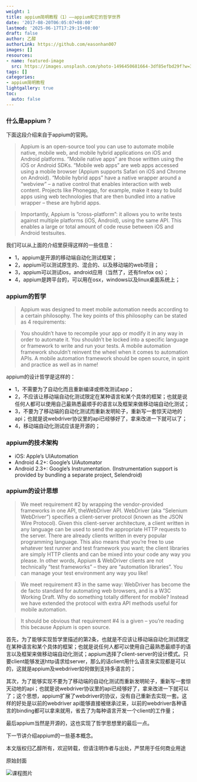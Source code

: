 ```yaml
---
weight: 1
title: appium简明教程（1）——appium和它的哲学世界
date: '2017-08-20T06:05:07+08:00'
lastmod: '2025-06-17T17:29:15+08:00'
draft: false
author: 乙醇
authorLink: https://github.com/easonhan007
images: []
resources:
- name: featured-image
  src: https://images.unsplash.com/photo-1496450681664-3df85efbd29f?w=300
tags: []
categories:
- appium简明教程
lightgallery: true
toc:
  auto: false
---
```




### 什么是appium？

下面这段介绍来自于appium的官网。

> Appium is an open-source tool you can use to automate mobile native, mobile web, and mobile hybrid applications on iOS and Android platforms. “Mobile native apps” are those written using the iOS or Android SDKs. “Mobile web apps” are web apps accessed using a mobile browser (Appium supports Safari on iOS and Chrome on Android). “Mobile hybrid apps” have a native wrapper around a “webview” – a native control that enables interaction with web content. Projects like Phonegap, for example, make it easy to build apps using web technologies that are then bundled into a native wrapper – these are hybrid apps.

> Importantly, Appium is “cross-platform”: it allows you to write tests against multiple platforms (iOS, Android), using the same API. This enables a large or total amount of code reuse between iOS and Android testsuites.



我们可以从上面的介绍里获得这样的一些信息：

* 1，appium是开源的移动端自动化测试框架；
* 2，appium可以测试原生的、混合的、以及移动端的web项目；
* 3，appium可以测试ios，android应用（当然了，还有firefox os）；
* 4，appium是跨平台的，可以用在osx，windows以及linux桌面系统上；


### appium的哲学

> Appium was designed to meet mobile automation needs according to a certain philosophy. The key points of this philosophy can be stated as 4 requirements:

> You shouldn’t have to recompile your app or modify it in any way in order to automate it.
You shouldn’t be locked into a specific language or framework to write and run your tests.
A mobile automation framework shouldn’t reinvent the wheel when it comes to automation APIs.
A mobile automation framework should be open source, in spirit and practice as well as in name!


appium的设计哲学是这样的：

* 1，不需要为了自动化而且重新编译或修改测试app；
* 2，不应该让移动端自动化测试限定在某种语言和某个具体的框架；也就是说任何人都可以使用自己最熟悉最顺手的语言以及框架来做移动端自动化测试；
* 3，不要为了移动端的自动化测试而重新发明轮子，重新写一套惊天动地的api；也就是说webdriver协议里的api已经够好了，拿来改进一下就可以了；
* 4，移动端自动化测试应该是开源的；

### appium的技术架构

* iOS: Apple’s UIAutomation
* Android 4.2+: Google’s UiAutomator
* Android 2.3+: Google’s Instrumentation. (Instrumentation support is provided by bundling a separate project, Selendroid)

### appium的设计思想

> We meet requirement #2 by wrapping the vendor-provided frameworks in one API, theWebDriver API. WebDriver (aka “Selenium WebDriver”) specifies a client-server protocol (known as the JSON Wire Protocol). Given this client-server architecture, a client written in any language can be used to send the appropriate HTTP requests to the server. There are already clients written in every popular programming language. This also means that you’re free to use whatever test runner and test framework you want; the client libraries are simply HTTP clients and can be mixed into your code any way you please. In other words, Appium & WebDriver clients are not technically “test frameworks” – they are “automation libraries”. You can manage your test environment any way you like!

> We meet requirement #3 in the same way: WebDriver has become the de facto standard for automating web browsers, and is a W3C Working Draft. Why do something totally different for mobile? Instead we have extended the protocol with extra API methods useful for mobile automation.

> It should be obvious that requirement #4 is a given – you’re reading this because Appium is open source.



首先，为了能够实现哲学里描述的第2条，也就是不应该让移动端自动化测试限定在某种语言和某个具体的框架；也就是说任何人都可以使用自己最熟悉最顺手的语言以及框架来做移动端自动化测试；appium选择了client-server的设计模式。只要client能够发送http请求给server，那么的话client用什么语言来实现都是可以的，这就是appium及webdriver如何做到支持多语言的；

其次，为了能够实现不要为了移动端的自动化测试而重新发明轮子，重新写一套惊天动地的api；也就是说webdriver协议里的api已经够好了，拿来改进一下就可以了；这个思想，appium扩展了webdriver的协议，没有自己重新去实现一套。这样的好处是以前的webdriver api能够直接被继承过来，以前的webdriver各种语言的binding都可以拿来就用，省去了为每种语言开发一个client的工作量；

最后appium当然是开源的，这也实现了哲学思想里的最后一点。

下一节讲介绍appium的一些基本概念。

本文版权归乙醇所有，欢迎转载，但请注明作者与出处，严禁用于任何商业用途




原始封面

![课程图片](https://images.unsplash.com/photo-1496450681664-3df85efbd29f?w=300)

